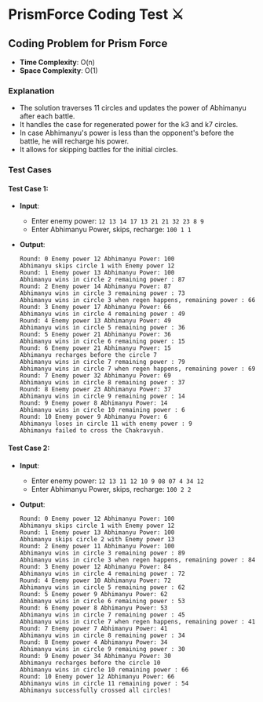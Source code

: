 # PrismForce Coding Test ⚔️

## Coding Problem for Prism Force

- **Time Complexity**: O(n)
- **Space Complexity**: O(1)

### Explanation

- The solution traverses 11 circles and updates the power of Abhimanyu after each battle.
- It handles the case for regenerated power for the k3 and k7 circles.
- In case Abhimanyu's power is less than the opponent's before the battle, he will recharge his power.
- It allows for skipping battles for the initial circles.

### Test Cases

#### Test Case 1:

- **Input**:

  - Enter enemy power: `12 13 14 17 13 21 21 32 23 8 9`
  - Enter Abhimanyu Power, skips, recharge: `100 1 1`

- **Output**:
  ```
  Round: 0 Enemy power 12 Abhimanyu Power: 100
  Abhimanyu skips circle 1 with Enemy power 12
  Round: 1 Enemy power 13 Abhimanyu Power: 100
  Abhimanyu wins in circle 2 remaining power : 87
  Round: 2 Enemy power 14 Abhimanyu Power: 87
  Abhimanyu wins in circle 3 remaining power : 73
  Abhimanyu wins in circle 3 when regen happens, remaining power : 66
  Round: 3 Enemy power 17 Abhimanyu Power: 66
  Abhimanyu wins in circle 4 remaining power : 49
  Round: 4 Enemy power 13 Abhimanyu Power: 49
  Abhimanyu wins in circle 5 remaining power : 36
  Round: 5 Enemy power 21 Abhimanyu Power: 36
  Abhimanyu wins in circle 6 remaining power : 15
  Round: 6 Enemy power 21 Abhimanyu Power: 15
  Abhimanyu recharges before the circle 7
  Abhimanyu wins in circle 7 remaining power : 79
  Abhimanyu wins in circle 7 when regen happens, remaining power : 69
  Round: 7 Enemy power 32 Abhimanyu Power: 69
  Abhimanyu wins in circle 8 remaining power : 37
  Round: 8 Enemy power 23 Abhimanyu Power: 37
  Abhimanyu wins in circle 9 remaining power : 14
  Round: 9 Enemy power 8 Abhimanyu Power: 14
  Abhimanyu wins in circle 10 remaining power : 6
  Round: 10 Enemy power 9 Abhimanyu Power: 6
  Abhimanyu loses in circle 11 with enemy power : 9
  Abhimanyu failed to cross the Chakravyuh.
  ```

#### Test Case 2:

- **Input**:

  - Enter enemy power: `12 13 11 12 10 9 08 07 4 34 12`
  - Enter Abhimanyu Power, skips, recharge: `100 2 2`

- **Output**:
  ```
  Round: 0 Enemy power 12 Abhimanyu Power: 100
  Abhimanyu skips circle 1 with Enemy power 12
  Round: 1 Enemy power 13 Abhimanyu Power: 100
  Abhimanyu skips circle 2 with Enemy power 13
  Round: 2 Enemy power 11 Abhimanyu Power: 100
  Abhimanyu wins in circle 3 remaining power : 89
  Abhimanyu wins in circle 3 when regen happens, remaining power : 84
  Round: 3 Enemy power 12 Abhimanyu Power: 84
  Abhimanyu wins in circle 4 remaining power : 72
  Round: 4 Enemy power 10 Abhimanyu Power: 72
  Abhimanyu wins in circle 5 remaining power : 62
  Round: 5 Enemy power 9 Abhimanyu Power: 62
  Abhimanyu wins in circle 6 remaining power : 53
  Round: 6 Enemy power 8 Abhimanyu Power: 53
  Abhimanyu wins in circle 7 remaining power : 45
  Abhimanyu wins in circle 7 when regen happens, remaining power : 41
  Round: 7 Enemy power 7 Abhimanyu Power: 41
  Abhimanyu wins in circle 8 remaining power : 34
  Round: 8 Enemy power 4 Abhimanyu Power: 34
  Abhimanyu wins in circle 9 remaining power : 30
  Round: 9 Enemy power 34 Abhimanyu Power: 30
  Abhimanyu recharges before the circle 10
  Abhimanyu wins in circle 10 remaining power : 66
  Round: 10 Enemy power 12 Abhimanyu Power: 66
  Abhimanyu wins in circle 11 remaining power : 54
  Abhimanyu successfully crossed all circles!
  ```
